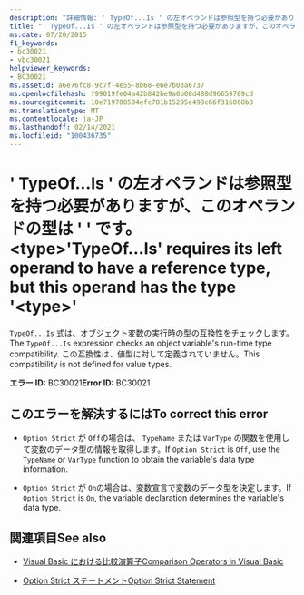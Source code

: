 ```yaml
---
description: "詳細情報: ' TypeOf...Is ' の左オペランドは参照型を持つ必要がありますが、このオペランドの型は ' ' です。 <type>"
title: "' TypeOf...Is ' の左オペランドは参照型を持つ必要がありますが、このオペランドの型は ' ' です。 <type>"
ms.date: 07/20/2015
f1_keywords:
- bc30021
- vbc30021
helpviewer_keywords:
- BC30021
ms.assetid: a6e76fc8-9c7f-4e55-8b68-e6e7b03a6737
ms.openlocfilehash: f99019fe04a42b842be9a0b08d480d96659789cd
ms.sourcegitcommit: 10e719780594efc781b15295e499c66f316068b8
ms.translationtype: MT
ms.contentlocale: ja-JP
ms.lasthandoff: 02/14/2021
ms.locfileid: "100436735"
---
```

# <a name="typeofis-requires-its-left-operand-to-have-a-reference-type-but-this-operand-has-the-type-type"></a><span data-ttu-id="1e92a-103">' TypeOf...Is ' の左オペランドは参照型を持つ必要がありますが、このオペランドの型は ' ' です。 \<type></span><span class="sxs-lookup"><span data-stu-id="1e92a-103">'TypeOf...Is' requires its left operand to have a reference type, but this operand has the type '\<type>'</span></span>

<span data-ttu-id="1e92a-104">`TypeOf...Is` 式は、オブジェクト変数の実行時の型の互換性をチェックします。</span><span class="sxs-lookup"><span data-stu-id="1e92a-104">The `TypeOf...Is` expression checks an object variable's run-time type compatibility.</span></span> <span data-ttu-id="1e92a-105">この互換性は、値型に対して定義されていません。</span><span class="sxs-lookup"><span data-stu-id="1e92a-105">This compatibility is not defined for value types.</span></span>  
  
 <span data-ttu-id="1e92a-106">**エラー ID:** BC30021</span><span class="sxs-lookup"><span data-stu-id="1e92a-106">**Error ID:** BC30021</span></span>  
  
## <a name="to-correct-this-error"></a><span data-ttu-id="1e92a-107">このエラーを解決するには</span><span class="sxs-lookup"><span data-stu-id="1e92a-107">To correct this error</span></span>  
  
- <span data-ttu-id="1e92a-108">`Option Strict` が `Off`の場合は、 `TypeName` または `VarType` の関数を使用して変数のデータ型の情報を取得します。</span><span class="sxs-lookup"><span data-stu-id="1e92a-108">If `Option Strict` is `Off`, use the `TypeName` or `VarType` function to obtain the variable's data type information.</span></span>  
  
- <span data-ttu-id="1e92a-109">`Option Strict` が `On`の場合は、変数宣言で変数のデータ型を決定します。</span><span class="sxs-lookup"><span data-stu-id="1e92a-109">If `Option Strict` is `On`, the variable declaration determines the variable's data type.</span></span>  
  
## <a name="see-also"></a><span data-ttu-id="1e92a-110">関連項目</span><span class="sxs-lookup"><span data-stu-id="1e92a-110">See also</span></span>

- [<span data-ttu-id="1e92a-111">Visual Basic における比較演算子</span><span class="sxs-lookup"><span data-stu-id="1e92a-111">Comparison Operators in Visual Basic</span></span>](../programming-guide/language-features/operators-and-expressions/comparison-operators.md)

- [<span data-ttu-id="1e92a-112">Option Strict ステートメント</span><span class="sxs-lookup"><span data-stu-id="1e92a-112">Option Strict Statement</span></span>](../language-reference/statements/option-strict-statement.md)
